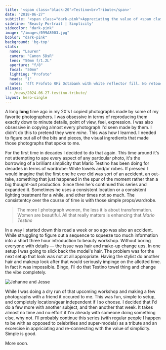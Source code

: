 ```yaml
---
title: '<span class="black-20">Testino<br>Tribute</span>'
date: "2018-06-27"
subtitle: '<span class="dark-pink">Appreciating the value of <span class="fw7">simplicity.</span></span>'
sideline: 'Beauty Portrait | Simplicity'
sidecolor: "dark-pink"
image: "/images/099A8003.jpg"
bcolor: "dark-pink"
background: 'bg-top'
stats:
  name: "Lauren"
  camera: "Canon 5DsR"
  lens: "50mm f/1.2L"
  aperture: "f/8"
  focal: "50mm"
  lighting: "Profoto"
  heads: "1"
  notes: '4ft Profoto RFi Octabank with white reflector fill. No retouch, black and white conversion is as close as I can get to Ilford XP2 Super with digital, a favorite of mine with portraits.'
aliases:
  - /news/2024-06-27-testino-tribute/
layout: hero-single
---
```


A long **long** time ago in my 20's I copied photographs made by some of my favorite photographers. I was obsessive in terms of reproducing them exactly down to minute details, point of view, feel, expression. I was also obsessive in copying almost every photograph I'd seen made by them. I didn't do this to pretend they were *mine*. This was how I learned. I needed to figure out all of the bits and pieces, the visual ingredients that made those photographs that spoke to me.

For the first time in decades I decided to do that again. This time around it's not attempting to ape every aspect of any particular photo, it's the borrowing of a brilliant simplicity that Mario Testino has been doing for decades in terms of wardrobe: White towels and/or robes. If pressed I would imagine that the first one he ever did was sort of an accident, an out-take, something that just happened in the spur of the moment rather than a big thought-out production. Since then he's continued this series and expanded it. Sometimes he uses a consistent location or a consistent lighting treatment for a while, and other times not so much. The consistentcy over the course of time is with those simple props/wardrobe.

>The more I photograph women, the less it is about transformation. Women are beautiful. All that really matters is enhancing that.<cite>Mario Testino</cite>

In a way I started down this road a week or so ago was also an accident. While struggling to figure out a sequence to squeeze too much information into a short three hour introduction to beauty workshop. Without boring everyone with details &mdash; the issue was hair and make-up change ups. In one setup I was going to slick back the model's hair. The problem was for the next setup that look was not at all appropriate. Having the stylist do another hair and makeup look after that would seriously impinge on the allotted time. In fact it was impossible. Bingo, I'll do that Testino towel thing and change the vibe completely.

![Jehanne and Jesse](/images/099A8058.jpg)

While I was doing a dry run of that upcoming workshop and making a few photographs with a friend it occured to me. This was fun, simple to setup, and completely location/gear independent if I so choose. I decided that I'd do a few more with another subject, and then another that week. It takes almost no time and no effort if I'm already with someone doing something else, why not. I'll probably continue this series (with regular people I happen to be with as opposed to celebrities and super-models) as a tribute and an excercise in appriciating and re-connecting with the value of simplicity. Simple is good.

More soon.